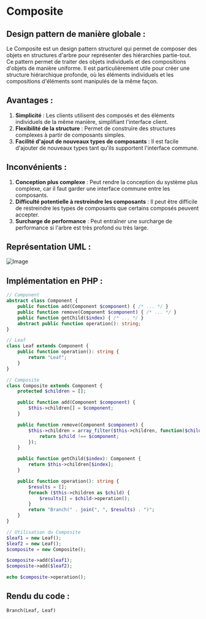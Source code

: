 # Composite

## Design pattern de manière globale :
Le Composite est un design pattern structurel qui permet de composer des objets en structures d'arbre pour représenter des hiérarchies partie-tout. Ce pattern permet de traiter des objets individuels et des compositions d'objets de manière uniforme. Il est particulièrement utile pour créer une structure hiérarchique profonde, où les éléments individuels et les compositions d'éléments sont manipulés de la même façon.

## Avantages :
1. **Simplicité** : Les clients utilisent des composés et des éléments individuels de la même manière, simplifiant l'interface client.
2. **Flexibilité de la structure** : Permet de construire des structures complexes à partir de composants simples.
3. **Facilité d'ajout de nouveaux types de composants** : Il est facile d'ajouter de nouveaux types tant qu'ils supportent l'interface commune.

## Inconvénients :
1. **Conception plus complexe** : Peut rendre la conception du système plus complexe, car il faut garder une interface commune entre les composants.
2. **Difficulté potentielle à restreindre les composants** : Il peut être difficile de restreindre les types de composants que certains composés peuvent accepter.
3. **Surcharge de performance** : Peut entraîner une surcharge de performance si l'arbre est très profond ou très large.

## Représentation UML :
![Image](https://cdn.discordapp.com/attachments/884824217110061117/1202895879351304203/image.png?ex=65cf1f16&is=65bcaa16&hm=db75d1976d27c2d07a9d2dbf814d0247530def8bfe58acb60db37b44e0c1ceec&)

## Implémentation en PHP :
```php
// Component
abstract class Component {
    public function add(Component $component) { /* ... */ }
    public function remove(Component $component) { /* ... */ }
    public function getChild($index) { /* ... */ }
    abstract public function operation(): string;
}

// Leaf
class Leaf extends Component {
    public function operation(): string {
        return "Leaf";
    }
}

// Composite
class Composite extends Component {
    protected $children = [];

    public function add(Component $component) {
        $this->children[] = $component;
    }

    public function remove(Component $component) {
        $this->children = array_filter($this->children, function($child) use ($component) {
            return $child !== $component;
        });
    }

    public function getChild($index): Component {
        return $this->children[$index];
    }

    public function operation(): string {
        $results = [];
        foreach ($this->children as $child) {
            $results[] = $child->operation();
        }
        return "Branch(" . join(", ", $results) . ")";
    }
}

// Utilisation du Composite
$leaf1 = new Leaf();
$leaf2 = new Leaf();
$composite = new Composite();

$composite->add($leaf1);
$composite->add($leaf2);

echo $composite->operation();
```

## Rendu du code :
```
Branch(Leaf, Leaf)
```
